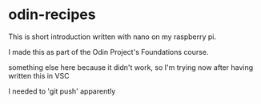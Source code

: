 
# odin-recipes

This is  short introduction written with nano on my raspberry pi.

I made this as part of the Odin Project's Foundations course.

something else here because it didn't work, so I'm trying now after having written this in VSC

I needed to 'git push' apparently 

